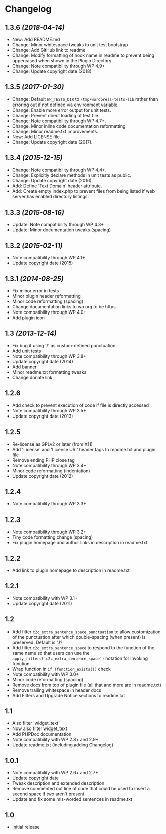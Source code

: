 # Changelog

## 1.3.6 _(2018-04-14)_
* New: Add README.md
* Change: Minor whitespace tweaks to unit test bootstrap
* Change: Add GitHub link to readme
* Change: Modify formatting of hook name in readme to prevent being uppercased when shown in the Plugin Directory
* Change: Note compatibility through WP 4.9+
* Change: Update copyright date (2018)

## 1.3.5 _(2017-01-30)_
* Change: Default `WP_TESTS_DIR` to `/tmp/wordpress-tests-lib` rather than erroring out if not defined via environment variable.
* Change: Enable more error output for unit tests.
* Change: Prevent direct loading of test file.
* Change: Note compatibility through WP 4.7+.
* Change: Minor inline code documentation reformatting.
* Change: Minor readme.txt improvements.
* New: Add LICENSE file.
* Change: Update copyright date (2017).

## 1.3.4 _(2015-12-15)_
* Change: Note compatibility through WP 4.4+.
* Change: Explicitly declare methods in unit tests as public.
* Change: Update copyright date (2016).
* Add: Define 'Text Domain' header attribute.
* Add: Create empty index.php to prevent files from being listed if web server has enabled directory listings.

## 1.3.3 _(2015-08-16)_
* Update: Note compatibility through WP 4.3+
* Update: Minor documentation tweaks (spacing)

## 1.3.2 _(2015-02-11)_
* Note compatibility through WP 4.1+
* Update copyright date (2015)

## 1.3.1 _(2014-08-25)_
* Fix minor error in tests
* Minor plugin header reformatting
* Minor code reformatting (spacing)
* Change documentation links to wp.org to be https
* Note compatibility through WP 4.0+
* Add plugin icon

## 1.3 _(2013-12-14)_
* Fix bug if using '/' as custom-defined punctuation
* Add unit tests
* Note compatibility through WP 3.8+
* Update copyright date (2014)
* Add banner
* Minor readme.txt formatting tweaks
* Change donate link

## 1.2.6
* Add check to prevent execution of code if file is directly accessed
* Note compatibility through WP 3.5+
* Update copyright date (2013)

## 1.2.5
* Re-license as GPLv2 or later (from X11)
* Add 'License' and 'License URI' header tags to readme.txt and plugin file
* Remove ending PHP close tag
* Note compatibility through WP 3.4+
* Minor code reformatting (indentation)
* Update copyright date (2012)

## 1.2.4
* Note compatibility through WP 3.3+

## 1.2.3
* Note compatibility through WP 3.2+
* Tiny code formatting change (spacing)
* Fix plugin homepage and author links in description in readme.txt

## 1.2.2
* Add link to plugin homepage to description in readme.txt

## 1.2.1
* Note compatibility with WP 3.1+
* Update copyright date (2011)

## 1.2
* Add filter `c2c_extra_sentence_space_punctuation` to allow customization of the punctuation after which double-spacing (when present) is preserved. Default is '.!?'
* Add filter `c2c_extra_sentence_space` to respond to the function of the same name so that users can use the `apply_filters('c2c_extra_sentence_space')` notation for invoking function
* Wrap function in `if (function_exists())` check
* Note compatibility with WP 3.0+
* Minor code reformatting (spacing)
* Remove docs from top of plugin file (all that and more are in readme.txt)
* Remove trailing whitespace in header docs
* Add Filters and Upgrade Notice sections to readme.txt

## 1.1
* Also filter 'widget_text'
* Now also filter widget_text
* Add PHPDoc documentation
* Note compatibility with WP 2.8+ and 2.9+
* Update readme.txt (including adding Changelog)

## 1.0.1
* Note compatibility with WP 2.6+ and 2.7+
* Update copyright date
* Tweak description and extended description
* Remove commented out line of code that could be used to insert a second space if two aren't present
* Update and fix some mis-worded sentences in readme.txt

## 1.0
* Initial release
